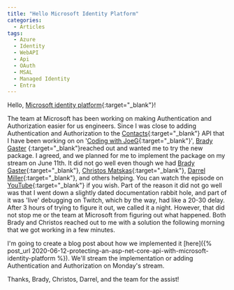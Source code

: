 ```yaml
---
title: "Hello Microsoft Identity Platform"
categories:
  - Articles
tags:
  - Azure
  - Identity
  - WebAPI
  - Api
  - OAuth
  - MSAL
  - Managed Identity
  - Entra
---
```

Hello, [Microsoft identity platform](https://docs.microsoft.com/en-us/azure/active-directory/develop/?WT.mc_id=AZ-MVP-4024623){:target="_blank"}!

The team at Microsoft has been working on making Authentication and Authorization easier for us engineers. Since I was close to adding Authentication and Authorization to the [Contacts](https://www.github.com/jguadagno/contacts){:target="_blank"} API that I have been working on on '[Coding with JoeG](https://twitch.tv/jguadagno){:target="_blank"}', [Brady Gaster](https://www.bradygaster.com/) {:target="_blank"}reached out and wanted me to try the new package. I agreed, and we planned for me to implement the package on my stream on June 11th.  It did not go well even though we had [Brady Gaster](https://www.bradygaster.com/){:target="_blank"}, [Christos Matskas](https://cmatskas.com/){:target="_blank"}, [Darrel Miller](bizcoder.com){:target="_blank"}, and others helping. You can watch the episode on [YouTube](https://youtu.be/xy1t3EaHOdc){:target="_blank"} if you wish. Part of the reason it did not go well was that I went down a slightly dated documentation rabbit hole, and part of it was 'live' debugging on Twitch, which by the way, had like a 20-30 delay. After 3 hours of trying to figure it out, we called it a night.  However, that did not stop me or the team at Microsoft from figuring out what happened. Both Brady and Christos reached out to me with a solution the following morning that we got working in a few minutes.

I'm going to create a blog post about how we implemented it [here]({% post_url 2020-06-12-protecting-an-asp-net-core-api-with-microsoft-identity-platform %}).  We'll stream the implementation or adding Authentication and Authorization on Monday's stream.

Thanks, Brady, Christos, Darrel, and the team for the assist!
